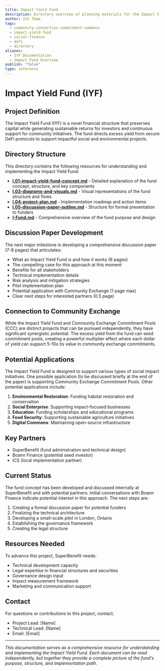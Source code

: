 ```yaml
---
title: Impact Yield Fund
description: Directory overview of planning materials for the Impact Yield Fund, which preserves capital while generating returns for investors and supporting community initiatives
author: ICS Team
tags:
  - community-connection-commitment-commons
  - impact-yield-fund
  - social-finance
  - defi
  - directory
aliases:
  - IYF Documentation
  - Impact Fund Overview
publish: "false"
type: reference
---
```


# Impact Yield Fund (IYF)

## Project Definition

The Impact Yield Fund (IYF) is a novel financial structure that preserves capital while generating sustainable returns for investors and continuous support for community initiatives. The fund directs excess yield from secure DeFi protocols to support impactful social and environmental projects.

## Directory Structure

This directory contains the following resources for understanding and implementing the Impact Yield Fund:

- **[I.01-impact-yield-fund-concept.md](notes/ics/ccc/docs/I-Fund/I.01-impact-yield-fund-concept.md)** - Detailed explanation of the fund concept, structure, and key components
- **[I.03-diagrams-and-visuals.md](notes/ics/ccc/docs/I-Fund/I.03-diagrams-and-visuals.md)** - Visual representations of the fund structure and flows
- **[I.04-project-plan.md](notes/ics/ccc/docs/I-Fund/I.04-project-plan.md)** - Implementation roadmap and action items
- **[I.05-discussion-paper-outline.md](notes/ics/ccc/docs/I-Fund/I.05-discussion-paper-outline.md)** - Structure for formal presentation to funders
- **[I-Fund.md](notes/ics/ccc/docs/I-Fund/I-Fund.md)** - Comprehensive overview of the fund purpose and design

## Discussion Paper Development

The next major milestone is developing a comprehensive discussion paper (7-8 pages) that articulates:
- What an Impact Yield Fund is and how it works (6 pages)
- The compelling case for this approach at this moment
- Benefits for all stakeholders
- Technical implementation details
- Risk analysis and mitigation strategies
- Pilot implementation plan
- Potential application with Community Exchange (1 page max)
- Clear next steps for interested partners (0.5 page)

## Connection to Community Exchange

While the Impact Yield Fund and Community Exchange Commitment Pools (CCC) are distinct projects that can be pursued independently, they have significant synergistic potential. The excess yield from the fund can seed commitment pools, creating a powerful multiplier effect where each dollar of yield can support 5-10x its value in community exchange commitments.

## Potential Applications

The Impact Yield Fund is designed to support various types of social impact initiatives. One possible application (to be discussed briefly at the end of the paper) is supporting Community Exchange Commitment Pools. Other potential applications include:

1. **Environmental Restoration**: Funding habitat restoration and conservation
2. **Social Enterprise**: Supporting impact-focused businesses
3. **Education**: Funding scholarships and educational programs
4. **Food Security**: Supporting sustainable agriculture initiatives
5. **Digital Commons**: Maintaining open-source infrastructure

## Key Partners

- SuperBenefit (fund administration and technical design)
- Boann Finance (potential seed investor)
- ICS (local implementation partner)

## Current Status

The fund concept has been developed and discussed internally at SuperBenefit and with potential partners. Initial conversations with Boann Finance indicate potential interest in this approach. The next steps are:

1. Creating a formal discussion paper for potential funders
2. Finalizing the technical architecture
3. Developing a small-scale pilot in London, Ontario
4. Establishing the governance framework
5. Creating the legal structure

## Resources Needed

To advance this project, SuperBenefit needs:
- Technical development capacity
- Legal expertise in financial structures and securities
- Governance design input
- Impact measurement framework
- Marketing and communication support

## Contact

For questions or contributions to this project, contact:
- Project Lead: [Name]
- Technical Lead: [Name]
- Email: [Email]

---

*This documentation serves as a comprehensive resource for understanding and implementing the Impact Yield Fund. Each document can be read independently, but together they provide a complete picture of the fund's purpose, structure, and implementation path.*
